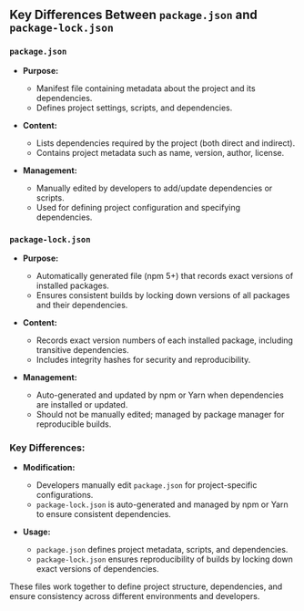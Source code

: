 ## Key Differences Between `package.json` and `package-lock.json`

### `package.json`

- **Purpose:**
  - Manifest file containing metadata about the project and its dependencies.
  - Defines project settings, scripts, and dependencies.

- **Content:**
  - Lists dependencies required by the project (both direct and indirect).
  - Contains project metadata such as name, version, author, license.

- **Management:**
  - Manually edited by developers to add/update dependencies or scripts.
  - Used for defining project configuration and specifying dependencies.

### `package-lock.json`

- **Purpose:**
  - Automatically generated file (npm 5+) that records exact versions of installed packages.
  - Ensures consistent builds by locking down versions of all packages and their dependencies.

- **Content:**
  - Records exact version numbers of each installed package, including transitive dependencies.
  - Includes integrity hashes for security and reproducibility.

- **Management:**
  - Auto-generated and updated by npm or Yarn when dependencies are installed or updated.
  - Should not be manually edited; managed by package manager for reproducible builds.

### Key Differences:

- **Modification:**
  - Developers manually edit `package.json` for project-specific configurations.
  - `package-lock.json` is auto-generated and managed by npm or Yarn to ensure consistent dependencies.

- **Usage:**
  - `package.json` defines project metadata, scripts, and dependencies.
  - `package-lock.json` ensures reproducibility of builds by locking down exact versions of dependencies.

These files work together to define project structure, dependencies, and ensure consistency across different environments and developers.
